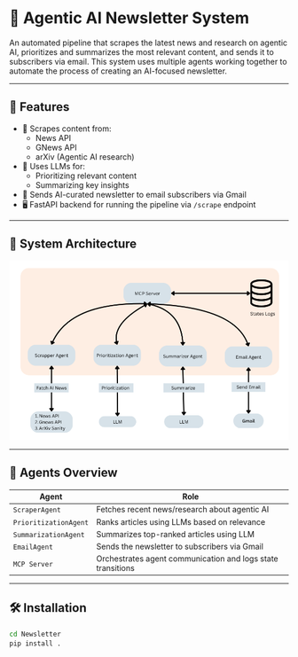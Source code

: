# 📰 Agentic AI Newsletter System

An automated pipeline that scrapes the latest news and research on agentic AI, prioritizes and summarizes the most relevant content, and sends it to subscribers via email. This system uses multiple agents working together to automate the process of creating an AI-focused newsletter.

---

## 🚀 Features

- 🔎 Scrapes content from:
  - News API
  - GNews API
  - arXiv (Agentic AI research)
- 🧠 Uses LLMs for:
  - Prioritizing relevant content
  - Summarizing key insights
- 📧 Sends AI-curated newsletter to email subscribers via Gmail
- 🖥️ FastAPI backend for running the pipeline via `/scrape` endpoint

---

## 🧱 System Architecture

![Newsletter Workflow](./utils/Newsletter-Workflow-Basic.png)

---

## 🧠 Agents Overview

| Agent                 | Role                                                        |
| --------------------- | ----------------------------------------------------------- |
| `ScraperAgent`        | Fetches recent news/research about agentic AI               |
| `PrioritizationAgent` | Ranks articles using LLMs based on relevance                |
| `SummarizationAgent`  | Summarizes top-ranked articles using LLM                    |
| `EmailAgent`          | Sends the newsletter to subscribers via Gmail               |
| `MCP Server`          | Orchestrates agent communication and logs state transitions |

---

## 🛠️ Installation

```bash
cd Newsletter
pip install .
```
